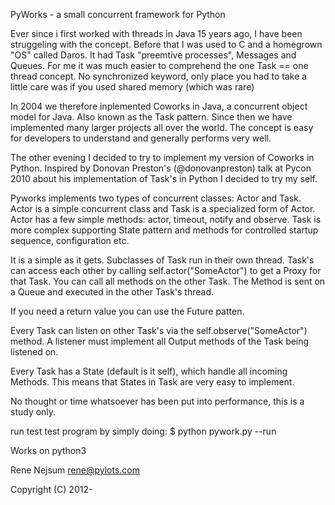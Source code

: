 PyWorks - a small concurrent framework for Python

  Ever since i first worked with threads in Java 15 years ago, I have been
struggeling with the concept. Before that I was used to C and a homegrown "OS"
called Daros. It had Task "preemtive processes", Messages and Queues. For me
it was much easier to comprehend the one Task == one thread concept.
No synchronized keyword, only place you had to take a little care was if you
used shared memory (which was rare)

  In 2004 we therefore inplemented Coworks in Java, a concurrent object model
for Java. Also known as the Task pattern. Since then we have implemented many
larger projects all over the world. The concept is easy for developers to
understand and generally performs very well.

  The other evening I decided to try to implement my version of Coworks in
Python. Inspired by Donovan Preston's (@donovanpreston) talk at Pycon 2010
about his implementation of Task's in Python I decided to try my self.

  Pyworks implements two types of concurrent classes: Actor and Task. Actor
is a simple concurrent class and Task is a specialized form of Actor. Actor
has a few simple methods: actor, timeout, notify and observe. Task is more
complex supporting State pattern and methods for controlled startup sequence,
configuration etc.

  It is a simple as it gets. Subclasses of Task run in their own thread.
Task's can access each other by calling self.actor("SomeActor") to get
a Proxy for that Task. You can call all methods on the other Task. The Method
is sent on a Queue and executed in the other Task's thread.

  If you need a return value you can use the Future patten.

  Every Task can listen on other Task's via the self.observe("SomeActor")
method. A listener must implement all Output methods of the Task being
listened on.

  Every Task has a State (default is it self), which handle all incoming
Methods. This means that States in Task are very easy to implement.

  No thought or time whatsoever has been put into performance, this is a study
only.

run test test program by simply doing:
$ python pywork.py --run

Works on python3

Rene Nejsum
rene@pylots.com

Copyright (C) 2012-

